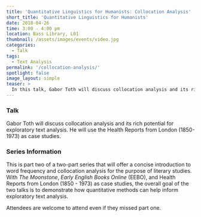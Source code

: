 ```yaml
---
title: 'Quantitative Linguistics for Humanists: Collocation Analysis'
short_title: 'Quantitative Linguistics for Humanists'
date: 2018-04-26
time: 3:00 - 4:00 pm
location: Bass Library, L01
thumbnail: /assets/images/events/video.jpg
categories:
  - Talk
tags:
  - Text Analysis
permalink: '/collocation-analysis/'
spotlight: false
image_layout: simple
teaser: >
  In this talk, Gabor Toth will discuss collocation analysis and its rich potential for exploratory text analysis.
---
```


### Talk

Gabor Toth will discuss collocation analysis and its rich potential for exploratory text analysis. He will use the Health Reports from London (1850-1973) as case studies.

### Series Information

This is part two of a two-part series that will offer a concise introduction to word frequency and collocation analysis for the purpose of literary studies. With *The Moonstone*, *Early English Books Online* (EEBO), and Health Reports from London (1850 - 1973) as case studies, the overall goal of the two talks is to demonstrate how quantitative methods can help inform exploratory text analysis.

Attendees are welcome to attend even if they missed part one.
